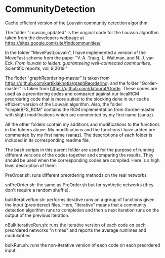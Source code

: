 # CommunityDetection
Cache efficient version of the Louvain community detection algorithm. 

The folder "Louvian_updated" is the original code for the Louvain algorithm taken from the developers webpage at https://sites.google.com/site/findcommunities/

In the folder "MoveFastLouvain", I have implemented a version of the MoveFast scheme from the paper "V. A. Traag, L. Waltman, and N. J. van Eck, _From louvain to leiden: guaranteeing well-connected communities,_ Scientific reports, vol. 9,2019."

The floder "graphReordering-master" is taken from https://github.com/kartiklakhotia/graphReordering; and the folder "Gorder-master" is taken from https://github.com/datourat/Gorde. These codes are used as a preordering codes and compared against
our localRCM preordering code that is more suited to the blocking done in our cache efficient version of the Louvain algorithm. Also, the folder 
"simpleBFS_RCM" contains the RCM implementation from Gorder-master with slight modifications which are commented by my first name (sanaz). 

All the other folders contain my additions and modifications to the functions in the folders above. My modifications and the functions I have added are
commented by my first name (sanaz). The descriptions of each folder is included in its corresponding readme file. 

The bash scripts in this parent folder are used for the purpose of running different versions of the codes together and comparing the results. They should be used when the corresponding codes are compiled. Here is a high level description of them: 

PreOrder.sh: runs different preordering methods on the real networks

snPreOrder.sh: the same as PreOrder.sh but for synthetic networks (they don't require a random shuffle). 

bulkIterativeRun.sh: performs iterative runs on a group of functions given the input (preordered) files. Here, "iterative" means that a community detection algorithm runs to completion and then a next iteration runs on the output of the previous iteration. 

nBulkIterativeRun.sh: runs the iterative version of each code on each preordered networks "n times" and reports the average runtimes and modularities. 

bulkRun.sh: runs the non-iterative version of each code on each preordered input. 

